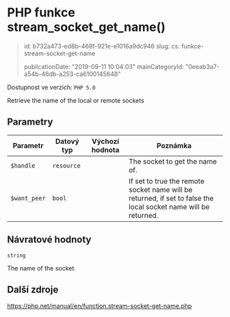 PHP funkce stream_socket_get_name()
===================================

> id: b732a473-ed8b-468f-921e-e1016a9dc946
> slug:
> 	cs: funkce-stream-socket-get-name
> 
> publicationDate: "2019-09-11 10:04:03"
> mainCategoryId: "0eeab3a7-a54b-46db-a253-ca6100145648"

Dostupnost ve verzích: `PHP 5.0`

Retrieve the name of the local or remote sockets


Parametry
--------------

| Parametr | Datový typ | Výchozí hodnota | Poznámka |
|-----|-----|-----|-----|
| `$handle` | `resource` |  | The socket to get the name of. |
| `$want_peer` | `bool` |  | If set to true the remote socket name will be returned, if set to false the local socket name will be returned. |


Návratové hodnoty
----------------

`string`

The name of the socket.

Další zdroje
------------

https://php.net/manual/en/function.stream-socket-get-name.php
